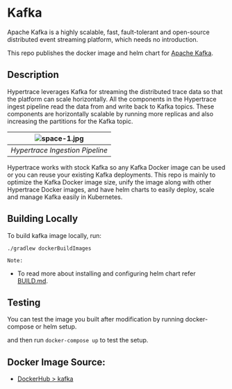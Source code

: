 # Kafka
Apache Kafka is a highly scalable, fast, fault-tolerant and open-source distributed event streaming platform, which needs no introduction. 

This repo publishes the docker image and helm chart for [Apache Kafka](https://kafka.apache.org/).

## Description
Hypertrace leverages Kafka for streaming the distributed trace data so that the platform can scale horizontally. All the components in the Hypertrace ingest pipeline read the data from and write back to Kafka topics. These components are horizontally scalable by running more replicas and also increasing the partitions for the Kafka topic.

| ![space-1.jpg]( https://hypertrace-docs.s3.amazonaws.com/ingestion-pipeline.png) | 
|:--:| 
| *Hypertrace Ingestion Pipeline* |

Hypertrace works with stock Kafka so any Kafka Docker image can be used or you can reuse your existing Kafka deployments.
This repo is mainly to optimize the Kafka Docker image size, unify the image along with other Hypertrace Docker images, and have helm charts to easily deploy, scale and manage Kafka easily in Kubernetes. 


## Building Locally
To build kafka image locally, run:

```
./gradlew dockerBuildImages
```

`Note:` 
- To read more about installing and configuring helm chart refer [BUILD.md](/BUILD.md).

## Testing

You can test the image you built after modification by running docker-compose or helm setup.

and then run `docker-compose up` to test the setup.

## Docker Image Source:
- [DockerHub > kafka](https://hub.docker.com/r/hypertrace/kafka)
